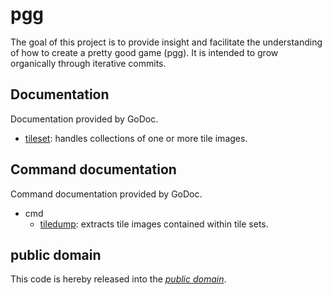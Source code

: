 pgg
===

The goal of this project is to provide insight and facilitate the understanding
of how to create a pretty good game (pgg). It is intended to grow organically
through iterative commits.

Documentation
-------------

Documentation provided by GoDoc.

   - [tileset][]: handles collections of one or more tile images.

[tileset]: http://godoc.org/github.com/mewmew/pgg/tileset

Command documentation
---------------------

Command documentation provided by GoDoc.

   - cmd
      - [tiledump][]: extracts tile images contained within tile sets.

[tiledump]: http://godoc.org/github.com/mewmew/pgg/cmd/tiledump

public domain
-------------

This code is hereby released into the *[public domain][]*.

[public domain]: https://creativecommons.org/publicdomain/zero/1.0/
